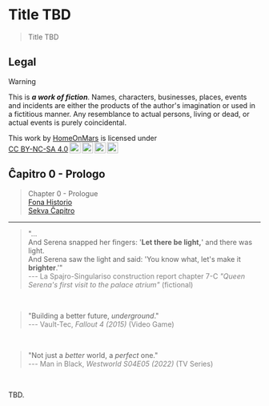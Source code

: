 Title TBD
===============================================================================

> Title TBD

Legal
-------------------------------------------------------------------------------

> [!WARNING]
> This is ***a work of fiction***.
> Names, characters, businesses, places, events and incidents
> are either the products of the author's imagination or used in a fictitious manner.
> Any resemblance to actual persons, living or dead, or actual events is purely coincidental.

<p xmlns:cc="http://creativecommons.org/ns#" >This work by <a rel="cc:attributionURL dct:creator" property="cc:attributionName" href="https://github.com/HomeOnMars">HomeOnMars</a> is licensed under <a href="https://creativecommons.org/licenses/by-nc-sa/4.0/?ref=chooser-v1" target="_blank" rel="license noopener noreferrer" style="display:inline-block;">CC BY-NC-SA 4.0<img style="height:22px!important;margin-left:3px;vertical-align:text-bottom;" src="https://mirrors.creativecommons.org/presskit/icons/cc.svg?ref=chooser-v1" alt=""><img style="height:22px!important;margin-left:3px;vertical-align:text-bottom;" src="https://mirrors.creativecommons.org/presskit/icons/by.svg?ref=chooser-v1" alt=""><img style="height:22px!important;margin-left:3px;vertical-align:text-bottom;" src="https://mirrors.creativecommons.org/presskit/icons/nc.svg?ref=chooser-v1" alt=""><img style="height:22px!important;margin-left:3px;vertical-align:text-bottom;" src="https://mirrors.creativecommons.org/presskit/icons/sa.svg?ref=chooser-v1" alt=""></a></p>

Ĉapitro 0 - Prologo
-------------------------------------------------------------------------------

> Chapter 0 - Prologue
> <br>
> [Fona Historio](../OmniCentro/Historio.md)
> <br>
> [Sekva Ĉapitro]()

-------------------------------------------------------------------------------

<blockquote>
  "...<br>
  And Serena snapped her fingers: '<b>Let there be light,</b>'
  and there was light.<br>
  And Serena saw the light and said:
  'You know what, let's make it <b>brighter</b>.'"<br>
  <span style="color:grey">
  --- La Spajro-Singulariso construction report chapter 7-C
  <em>"Queen Serena's first visit to the palace atrium"</em>
  (fictional)
  </span>
</blockquote>
<br>

<blockquote>
  "Building a better future, <em>underground</em>."<br>
  <span style="color:grey">
  --- Vault-Tec, <em>Fallout 4 (2015)</em> (Video Game)
  </span>
</blockquote>
<br>
<blockquote>
  "Not just a <em>better</em> world, a <em>perfect</em> one."<br>
  <span style="color:grey">
  --- Man in Black, <em>Westworld S04E05 (2022)</em> (TV Series)
  </span>
</blockquote>
<br>

TBD.
